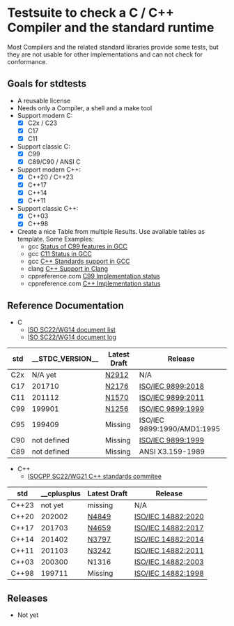 
# Testsuite to check a C / C++ Compiler and the standard runtime

Most Compilers and the related standard libraries provide some tests, 
but they are not usable for other implementations and can not check for conformance.

## Goals for stdtests
* A reusable license
* Needs only a Compiler, a shell and a make tool
* Support modern C: 
  - [x] C2x / C23
  - [X] C17
  - [x] C11
* Support classic C:
  - [x] C99
  - [x] C89/C90 / ANSI C

* Support modern C++: 
  - [x] C++20 / C++23
  - [x] C++17
  - [x] C++14
  - [x] C++11
* Support classic C++: 
  - [x] C++03
  - [x] C++98

* Create a nice Table from multiple Results. Use available tables as template. Some Examples:
   - gcc [Status of C99 features in GCC](https://gcc.gnu.org/c99status.html)
   - gcc [C11 Status in GCC](https://gcc.gnu.org/wiki/C11Status)
   - gcc [C++ Standards support in GCC](https://gcc.gnu.org/projects/cxx-status.html#) 
   - clang [C++ Support in Clang](https://clang.llvm.org/cxx_status.html)
   - cppreference.com [C99 Implementation status](https://en.cppreference.com/w/c/99)
   - cppreference.com [C++ Implementation status](https://en.cppreference.com/w/cpp/compiler_support)

###
## Reference Documentation
* C 
  * [ISO SC22/WG14 document list](https://www.open-std.org/jtc1/sc22/wg14/www/documents)
  * [ISO SC22/WG14 document log](https://www.open-std.org/jtc1/sc22/wg14/www/wg14_document_log.htm)
 
 |std|\_\_STDC_VERSION\_\_|Latest Draft|Release|
 |---|---|---|---|
 | C2x | N/A yet| [N2912](https://www.open-std.org/jtc1/sc22/wg14/www/docs/n2912.pdf) | N/A |
 | C17 | 201710 | [N2176](https://web.archive.org/web/20181230041359if_/http://www.open-std.org/jtc1/sc22/wg14/www/abq/c17_updated_proposed_fdis.pdf) | [ISO/IEC 9899:2018](https://www.iso.org/standard/74528.html) |
 | C11 | 201112 | [N1570](https://www.open-std.org/jtc1/sc22/wg14/www/docs/n1570.pdf) | [ISO/IEC 9899:2011](https://www.iso.org/standard/57853.html) |
 | C99 | 199901 | [N1256](https://www.open-std.org/jtc1/sc22/wg14/www/docs/n1256.pdf) | [ISO/IEC 9899:1999](https://www.iso.org/standard/29237.html) |
 | C95 | 199409 | Missing | ISO/IEC 9899:1990/AMD1:1995 |
 | C90 | not defined | Missing | [ISO/IEC 9899:1999](https://www.iso.org/standard/17782.html) |
 | C89 | not defined | Missing | ANSI X3.159-1989 |

* C++
  * [ISOCPP SC22/WG21 C++ standards commitee](https://www.open-std.org/jtc1/sc22/wg21/)

 |std|\_\_cplusplus|Latest Draft|Release|
 |---|---|---|---|
 |C++23|not yet| missing | N/A|
 |C++20|202002 |[N4849](https://www.open-std.org/jtc1/sc22/wg21/docs/papers/2020/n4849.pdf)|[ISO/IEC 14882:2020](https://www.iso.org/standard/79358.html)|
 |C++17|201703 |[N4659](https://www.open-std.org/jtc1/sc22/wg21/docs/papers/2017/n4659.pdf)|[ISO/IEC 14882:2017](https://www.iso.org/standard/68564.html)|
 |C++14|201402 |[N3797](https://www.open-std.org/jtc1/sc22/wg21/docs/papers/2013/n3797.pdf)|[ISO/IEC 14882:2014](https://www.iso.org/standard/64029.html)|
 |C++11|201103 |[N3242](https://www.open-std.org/jtc1/sc22/wg21/docs/papers/2011/n3242.pdf)|[ISO/IEC 14882:2011](https://www.iso.org/standard/50372.html)|
 |C++03|200300 | N1316 |[ISO/IEC 14882:2003](https://www.iso.org/standard/38110.html)|
 |C++98|199711 |Missing|[ISO/IEC 14882:1998](https://www.iso.org/standard/25845.html)|


 ## Releases
 * Not yet

